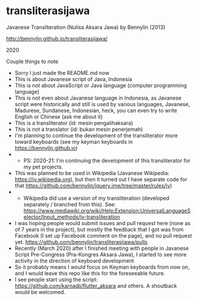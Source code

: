 # transliterasijawa
Javanese Transliteration (Nulisa Aksara Jawa)
by Bennylin (2013)

http://bennylin.github.io/transliterasijawa/

2020

Couple things to note
* Sorry I just made the README.md now
* This is about Javanese script of Java, Indonesia
* This is not about JavaScript or Java language (computer programming language)
* This is not even about Javanese language in  Indonesia, as Javanese script were historically and still is used by various languages, Javanese, Madurese, Sundanese, Indonesian, heck,  you can even try to write English or Chinese (ask me about it)
* This is a transliterator (id: mesin pengalihaksara)
* This is not a translator (id: bukan mesin penerjemah)
* I'm planning to continue the development of the transliterator more toward keyboards (see my keyman keyboards in https://bennylin.github.io)
* * PS: 2020-21: I'm continuing the development of this transliterator for my pet projects.
* This was planned to be used in Wikipedia (Javanese Wikipedia: https://jv.wikipedia.org), but then it turned out I have separate code for that https://github.com/bennylin/jquery.ime/tree/master/rules/jv)
* * Wikipedia did use a version of my transliteration (developed separately / branched from this). See: https://www.mediawiki.org/wiki/Help:Extension:UniversalLanguageSelector/Input_methods/jv-transliteration
* I was hoping people would submit issues and pull request here (none as of 7 years in the project), but mostly the feedback that I got was from Facebook (I set up Facebook comment on the page), and no pull request yet. https://github.com/bennylin/transliterasijawa/pulls
* Recently (March 2020) after I finished meeting with people in Javanese Script Pre-Congress (Pra-Kongres Aksara Jawa), I started to see more activity in the direction of keyboard development
* So it probably means I would focus on Keyman keyboards from now on, and I would leave this repo like this for the foreseeable future.
* I see people start using the script: https://github.com/karnadii/flutter_aksara and others. A shoutback would be welcomed.
